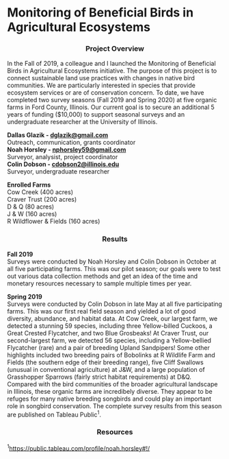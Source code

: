 # Monitoring of Beneficial Birds in Agricultural Ecosystems

### <div align="center">Project Overview</div>
In the Fall of 2019, a colleague and I launched the Monitoring of Beneficial Birds in Agricultural Ecosystems initiative. The purpose of this project is to connect sustainable land use practices with changes in native bird communities. We are particularly interested in species that provide ecosystem services or are of conservation concern. To date, we have completed two survey seasons (Fall 2019 and Spring 2020) at five organic farms in Ford County, Illinois. Our current goal is to secure an additional 5 years of funding ($10,000) to support seasonal surveys and an undergraduate researcher at the University of Illinois.

**Dallas Glazik - dglazik@gmail.com**<br />
Outreach, communication, grants coordinator<br />
**Noah Horsley - nphorsley59@gmail.com**<br />
Surveyor, analysist, project coordinator<br />
**Colin Dobson - cdobson2@illinois.edu**<br />
Surveyor, undergraduate researcher

**Enrolled Farms**<br />
Cow Creek (400 acres)<br />
Craver Trust (200 acres)<br />
D & Q (80 acres)<br />
J & W (160 acres)<br />
R Wildflower & Fields (160 acres)

### <div align="center">Results</div>
**Fall 2019**<br />
Surveys were conducted by Noah Horsley and Colin Dobson in October at all five participating farms. This was our pilot season; our goals were to test out various data collection methods and get an idea of the time and monetary resources necessary to sample multiple times per year.

**Spring 2019**<br />
Surveys were conducted by Colin Dobson in late May at all five participating farms. This was our first real field season and yielded a lot of good diversity, abundance, and habitat data. At Cow Creek, our largest farm, we detected a stunning 59 species, including three Yellow-billed Cuckoos, a Great Crested Flycatcher, and two Blue Grosbeaks! At Craver Trust, our second-largest farm, we detected 56 species, including a Yellow-bellied Flycatcher (rare) and a pair of breeding Upland Sandpipers! Some other highlights included two breeding pairs of Bobolinks at R Wildlife Farm and Fields (the southern edge of their breeding range), five Cliff Swallows (unusual in conventional agriculture) at J&W, and a large population of Grasshopper Sparrows (fairly strict habitat requirements) at D&Q. Compared with the bird communities of the broader agricultural landscape in Illinois, these organic farms are incredibely diverse. They appear to be refuges for many native breeding songbirds and could play an important role in songbird conservation. The complete survey results from this season are published on Tableau Public<sup>1</sup>.<br />

### <div align="center">Resources</div>
<sup>1</sup>https://public.tableau.com/profile/noah.horsley#!/
